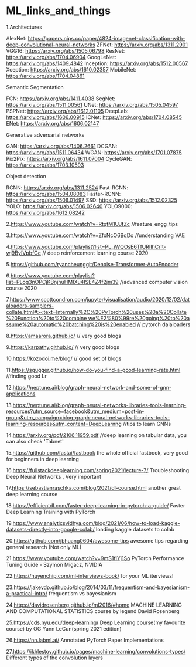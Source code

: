 # ML_links_and_things

1.Architectures

AlexNet: https://papers.nips.cc/paper/4824-imagenet-classification-with-deep-convolutional-neural-networks
ZFNet: https://arxiv.org/abs/1311.2901
VGG16: https://arxiv.org/abs/1505.06798
ResNet: https://arxiv.org/abs/1704.06904
GoogLeNet: https://arxiv.org/abs/1409.4842
Inception: https://arxiv.org/abs/1512.00567
Xception: https://arxiv.org/abs/1610.02357
MobileNet: https://arxiv.org/abs/1704.04861

Semantic Segmentation

FCN: https://arxiv.org/abs/1411.4038
SegNet: https://arxiv.org/abs/1511.00561
UNet: https://arxiv.org/abs/1505.04597
PSPNet: https://arxiv.org/abs/1612.01105
DeepLab: https://arxiv.org/abs/1606.00915
ICNet: https://arxiv.org/abs/1704.08545
ENet: https://arxiv.org/abs/1606.02147

Generative adversarial networks

GAN: https://arxiv.org/abs/1406.2661
DCGAN: https://arxiv.org/abs/1511.06434
WGAN: https://arxiv.org/abs/1701.07875
Pix2Pix: https://arxiv.org/abs/1611.07004
CycleGAN: https://arxiv.org/abs/1703.10593

Object detection

RCNN: https://arxiv.org/abs/1311.2524
Fast-RCNN: https://arxiv.org/abs/1504.08083
Faster-RCNN: https://arxiv.org/abs/1506.01497
SSD: https://arxiv.org/abs/1512.02325
YOLO: https://arxiv.org/abs/1506.02640
YOLO9000: https://arxiv.org/abs/1612.08242

2.https://www.youtube.com/watch?v=RtqtM1UJfZc //feature_engg_tips

3.https://www.youtube.com/watch?v=ZfxNcO6BqDo //understanding VAE

4.https://www.youtube.com/playlist?list=PL_iWQOsE6TfURIIhCrlt-wj9ByIVpbfGc // deep reinforcement learning course 2020

5.https://github.com/ryancheunggit/Denoise-Transformer-AutoEncoder

6.https://www.youtube.com/playlist?list=PLog3nOPCjKBnjhuHMIXu4ISE4Z4f2jm39 //advanced computer vision course 2020

7.https://www.scottcondron.com/jupyter/visualisation/audio/2020/12/02/dataloaders-samplers-collate.html#:~:text=Internally%2C%20PyTorch%20uses%20a%20Collate%20Function%20to%20combine,we%E2%80%99re%20going%20to%20assume%20automatic%20batching%20is%20enabled // pytorch dalaloaders

8.https://amaarora.github.io/ // very good blogs

9.https://karpathy.github.io/ // very good blogs

10.https://kozodoi.me/blog/ // good set of blogs

11.https://sgugger.github.io/how-do-you-find-a-good-learning-rate.html //finding good Lr

12.https://neptune.ai/blog/graph-neural-network-and-some-of-gnn-applications

13.https://neptune.ai/blog/graph-neural-networks-libraries-tools-learning-resources?utm_source=facebook&utm_medium=post-in-group&utm_campaign=blog-graph-neural-networks-libraries-tools-learning-resources&utm_content=DeepLearnng //tips to learn GNNs

14.https://arxiv.org/pdf/2106.11959.pdf //deep learning on tabular data, you can also check 'Tabnet'

15.https://github.com/fastai/fastbook the whole official fastbook, very good for beginners in deep learning

16.https://fullstackdeeplearning.com/spring2021/lecture-7/ Troubleshooting Deep Neural Networks , Very important 

17.https://sebastianraschka.com/blog/2021/dl-course.html another great deep learning course

18.https://efficientdl.com/faster-deep-learning-in-pytorch-a-guide/  Faster Deep Learning Training with PyTorch

19.https://www.analyticsvidhya.com/blog/2021/06/how-to-load-kaggle-datasets-directly-into-google-colab/ loading kaggle datasets to colab

20.https://github.com/jbhuang0604/awesome-tips awesome tips regarding general research (Not only ML)

21.https://www.youtube.com/watch?v=9mS1fIYj1So PyTorch Performance Tuning Guide - Szymon Migacz, NVIDIA

22.https://huyenchip.com/ml-interviews-book/ for your ML iterviews!

23.https://jakevdp.github.io/blog/2014/03/11/frequentism-and-bayesianism-a-practical-intro/ frequentism vs bayesianism

24.https://davidrosenberg.github.io/ml2016/#home MACHINE LEARNING AND COMPUTATIONAL STATISTICS course by legend David Rosenberg

25.https://cds.nyu.edu/deep-learning/ Deep Learning course(my favourite course) by OG Yann LeCun(spring 2021 edition)

26.https://nn.labml.ai/   Annotated PyTorch Paper Implementations

27.https://ikhlestov.github.io/pages/machine-learning/convolutions-types/ Different types of the convolution layers
